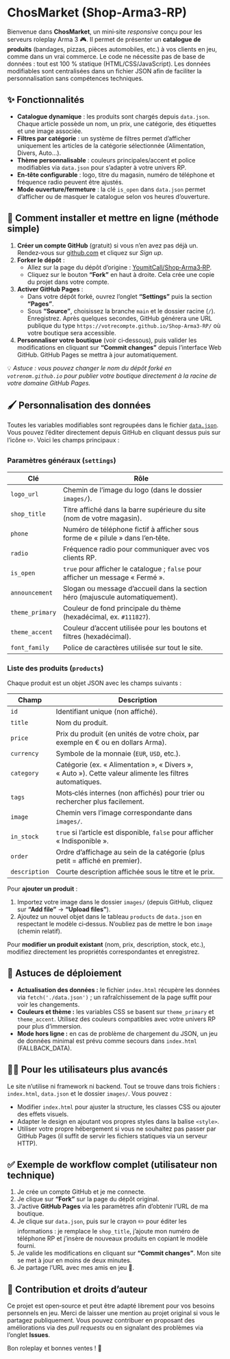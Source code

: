 # ChosMarket (Shop-Arma3‑RP)

Bienvenue dans **ChosMarket**, un mini‑site _responsive_ conçu pour les serveurs roleplay Arma 3 🎮. Il permet de présenter un **catalogue de produits** (bandages, pizzas, pièces automobiles, etc.) à vos clients en jeu, comme dans un vrai commerce. Le code ne nécessite pas de base de données : tout est 100 % statique (HTML/CSS/JavaScript). Les données modifiables sont centralisées dans un fichier JSON afin de faciliter la personnalisation sans compétences techniques.

## ✨ Fonctionnalités

- **Catalogue dynamique** : les produits sont chargés depuis `data.json`. Chaque article possède un nom, un prix, une catégorie, des étiquettes et une image associée.
- **Filtres par catégorie** : un système de filtres permet d’afficher uniquement les articles de la catégorie sélectionnée (Alimentation, Divers, Auto…).
- **Thème personnalisable** : couleurs principales/accent et police modifiables via `data.json` pour s’adapter à votre univers RP.
- **En‑tête configurable** : logo, titre du magasin, numéro de téléphone et fréquence radio peuvent être ajustés.
- **Mode ouverture/fermeture** : la clé `is_open` dans `data.json` permet d’afficher ou de masquer le catalogue selon vos heures d’ouverture.

## 🧰 Comment installer et mettre en ligne (méthode simple)

1. **Créer un compte GitHub** (gratuit) si vous n’en avez pas déjà un. Rendez‑vous sur [github.com](https://github.com) et cliquez sur _Sign up_.
2. **Forker le dépôt** :
   - Allez sur la page du dépôt d’origine : [YoumitCall/Shop‑Arma3‑RP](https://github.com/YoumitCall/Shop-Arma3-RP).
   - Cliquez sur le bouton **“Fork”** en haut à droite. Cela crée une copie du projet dans votre compte.
3. **Activer GitHub Pages** :
   - Dans votre dépôt forké, ouvrez l’onglet **“Settings”** puis la section **“Pages”**.
   - Sous **“Source”**, choisissez la branche `main` et le dossier racine (`/`). Enregistrez. Après quelques secondes, GitHub générera une URL publique du type `https://votrecompte.github.io/Shop-Arma3-RP/` où votre boutique sera accessible.
4. **Personnaliser votre boutique** (voir ci‑dessous), puis valider les modifications en cliquant sur **“Commit changes”** depuis l’interface Web GitHub. GitHub Pages se mettra à jour automatiquement.

💡 *Astuce : vous pouvez changer le nom du dépôt forké en `votrenom.github.io` pour publier votre boutique directement à la racine de votre domaine GitHub Pages.*

## 🖌️ Personnalisation des données

Toutes les variables modifiables sont regroupées dans le fichier [`data.json`](./data.json). Vous pouvez l’éditer directement depuis GitHub en cliquant dessus puis sur l’icône ✏️. Voici les champs principaux :

### Paramètres généraux (`settings`)

| Clé                 | Rôle                                                                              |
|---------------------|------------------------------------------------------------------------------------|
| `logo_url`          | Chemin de l’image du logo (dans le dossier `images/`).                             |
| `shop_title`        | Titre affiché dans la barre supérieure du site (nom de votre magasin).             |
| `phone`             | Numéro de téléphone fictif à afficher sous forme de « pilule » dans l’en‑tête.     |
| `radio`             | Fréquence radio pour communiquer avec vos clients RP.                              |
| `is_open`           | `true` pour afficher le catalogue ; `false` pour afficher un message « Fermé ».    |
| `announcement`      | Slogan ou message d’accueil dans la section héro (majuscule automatiquement).      |
| `theme_primary`     | Couleur de fond principale du thème (hexadécimal, ex. `#111827`).                  |
| `theme_accent`      | Couleur d’accent utilisée pour les boutons et filtres (hexadécimal).               |
| `font_family`       | Police de caractères utilisée sur tout le site.                                    |

### Liste des produits (`products`)

Chaque produit est un objet JSON avec les champs suivants :

| Champ       | Description                                                                                            |
|-------------|--------------------------------------------------------------------------------------------------------|
| `id`        | Identifiant unique (non affiché).                                                                     |
| `title`     | Nom du produit.                                                                                       |
| `price`     | Prix du produit (en unités de votre choix, par exemple en € ou en dollars Arma).                       |
| `currency`  | Symbole de la monnaie (`EUR`, `USD`, etc.).                                                            |
| `category`  | Catégorie (ex. « Alimentation », « Divers », « Auto »). Cette valeur alimente les filtres automatiques. |
| `tags`      | Mots‑clés internes (non affichés) pour trier ou rechercher plus facilement.                            |
| `image`     | Chemin vers l’image correspondante dans `images/`.                                                     |
| `in_stock`  | `true` si l’article est disponible, `false` pour afficher « Indisponible ».                             |
| `order`     | Ordre d’affichage au sein de la catégorie (plus petit = affiché en premier).                           |
| `description` | Courte description affichée sous le titre et le prix.                                               |

Pour **ajouter un produit** :
1. Importez votre image dans le dossier `images/` (depuis GitHub, cliquez sur **“Add file”** → **“Upload files”**).
2. Ajoutez un nouvel objet dans le tableau `products` de `data.json` en respectant le modèle ci‑dessus. N’oubliez pas de mettre le bon `image` (chemin relatif).

Pour **modifier un produit existant** (nom, prix, description, stock, etc.), modifiez directement les propriétés correspondantes et enregistrez.

## 🚀 Astuces de déploiement

- **Actualisation des données :** le fichier `index.html` récupère les données via `fetch('./data.json')` ; un rafraîchissement de la page suffit pour voir les changements.
- **Couleurs et thème :** les variables CSS se basent sur `theme_primary` et `theme_accent`. Utilisez des couleurs compatibles avec votre univers RP pour plus d’immersion.
- **Mode hors ligne :** en cas de problème de chargement du JSON, un jeu de données minimal est prévu comme secours dans `index.html` (FALLBACK_DATA).

## 🧑‍💻 Pour les utilisateurs plus avancés

Le site n’utilise ni framework ni backend. Tout se trouve dans trois fichiers : `index.html`, `data.json` et le dossier `images/`. Vous pouvez :

- Modifier `index.html` pour ajuster la structure, les classes CSS ou ajouter des effets visuels.
- Adapter le design en ajoutant vos propres styles dans la balise `<style>`.
- Utiliser votre propre hébergement si vous ne souhaitez pas passer par GitHub Pages (il suffit de servir les fichiers statiques via un serveur HTTP).

## ✅ Exemple de workflow complet (utilisateur non technique)

1. Je crée un compte GitHub et je me connecte.
2. Je clique sur **“Fork”** sur la page du dépôt original.
3. J’active **GitHub Pages** via les paramètres afin d’obtenir l’URL de ma boutique.
4. Je clique sur `data.json`, puis sur le crayon ✏️ pour éditer les informations : je remplace le `shop_title`, j’ajoute mon numéro de téléphone RP et j’insère de nouveaux produits en copiant le modèle fourni.
5. Je valide les modifications en cliquant sur **“Commit changes”**. Mon site se met à jour en moins de deux minutes.
6. Je partage l’URL avec mes amis en jeu 🎉.

## 🤝 Contribution et droits d’auteur

Ce projet est open‑source et peut être adapté librement pour vos besoins personnels en jeu. Merci de laisser une mention au projet original si vous le partagez publiquement. Vous pouvez contribuer en proposant des améliorations via des _pull requests_ ou en signalant des problèmes via l’onglet **Issues**.

Bon roleplay et bonnes ventes ! 🛒
